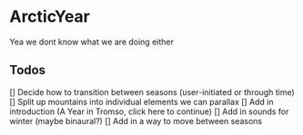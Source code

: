 # ArcticYear


Yea we dont know what we are doing either


## Todos
[] Decide how to transition between seasons (user-initiated or through time)
[] Split up mountains into individual elements we can parallax
[] Add in introduction (A Year in Tromso, click here to continue)
[] Add in sounds for winter (maybe binaural?)
[] Add in a way to move between seasons
